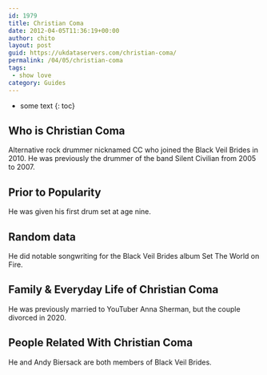```yaml
---
id: 1979
title: Christian Coma
date: 2012-04-05T11:36:19+00:00
author: chito
layout: post
guid: https://ukdataservers.com/christian-coma/
permalink: /04/05/christian-coma
tags:
 - show love
category: Guides
---
```


* some text
{: toc}


## Who is  Christian Coma
                  
                  
                  
Alternative rock drummer nicknamed CC who joined the Black Veil Brides in 2010. He was previously the drummer of the band Silent Civilian from 2005 to 2007.             
                  
                
                
                
## Prior to Popularity 
                  
                  
                  
He was given his first drum set at age nine. 
                  
                
                
                
## Random data 
                  
                  
                  
He did notable songwriting for the Black Veil Brides album Set The World on Fire. 
                  
                
                
                
## Family & Everyday Life of Christian Coma
                  
                  
                  
He was previously married to YouTuber Anna Sherman, but the couple divorced in 2020. 
                  
                
                
                
## People Related With  Christian Coma
                  
                  
                  
He and Andy Biersack are both members of Black Veil Brides. 
                  
                
              
            
          
          
          
    
    
  
